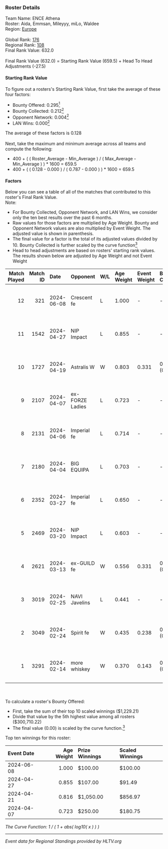 ### Roster Details<br />
Team Name: ENCE Athena<br />
Roster: Aida, Emmsan, Mileyyy, miLo, Waldee<br />
Region: [Europe]( ../standings_europe.md)<br />
<br />
Global Rank: [176](../standings_global.md)<br />
Regional Rank: [108]( ../standings_europe.md)<br />
Final Rank Value:  632.0<br />
<br />
Final Rank Value (632.0) = Starting Rank Value (659.5) + Head To Head Adjustments (-27.5)<br />

#### Starting Rank Value<br />
To figure out a rosters's Starting Rank Value, first take the average of these four factors:<br />
- Bounty Offered: 0.295[<sup>1</sup>](#table2)
- Bounty Collected: 0.212[<sup>2</sup>](#table1)
- Opponent Network: 0.004[<sup>2</sup>](#table1)
- LAN Wins: 0.000[<sup>2</sup>](#table1)

The average of these factors is 0.128<br />
<br />
Next, take the maximum and minimum average across all teams and compute the following:<br />
- 400 + ( ( Roster_Average - Min_Average ) / ( Max_Average - Min_Average ) ) * 1600 = 659.5
- 400 + ( ( 0.128 - 0.000 ) / ( 0.787 - 0.000 ) ) * 1600 = 659.5


#### Factors<br />
Below you can see a table of all of the matches that contributed to this roster's Final Rank Value.<br />
Note:<br />

- For Bounty Collected, Opponent Network, and LAN Wins, we consider only the ten best results over the past 6 months.
- Raw values for those factors are multiplied by Age Weight. Bounty and Opponent Network values are also multiplied by Event Weight. The adjusted value is shown in parenthesis.
- The final value for a factor is the total of its adjusted values divided by 10. Bounty Collected is further scaled by the curve function[<sup>3</sup>](#curveFunction)
- Head to head adjustments are based on rosters' starting rank values. The results shown below are adjusted by Age Weight and not Event Weight
<span id="table1"></span><br />


| Match Played | Match ID | Date       | Opponent        | W/L | Age Weight | Event Weight | Bounty Collected | Opponent Network | LAN Wins  | H2H Adj. | Roster                              |
| -: | -: | :- | :- | :- | :- | :- | :- | :- | :- | -: | :- |
|           12 |      321 | 2024-06-08 | Crescent fe     | L   | 1.000      | -            | -                | -                | -         |   -14.33 | Aida, Emmsan, Mileyyy, miLo, Waldee |
|           11 |     1542 | 2024-04-27 | NIP Impact      | L   | 0.855      | -            | -                | -                | -         |    -9.40 | Aida, Emmsan, miLo, Waldee, xia     |
|           10 |     1727 | 2024-04-19 | Astralis W      | W   | 0.803      | 0.331        | 0.002 (0.001)    | 0.041 (0.011)    | 0 (0.000) |    11.27 | Aida, Emmsan, miLo, Waldee, xia     |
|            9 |     2107 | 2024-04-07 | ex-FORZE Ladies | L   | 0.723      | -            | -                | -                | -         |   -11.50 | Aida, Emmsan, miLo, Waldee, xia     |
|            8 |     2131 | 2024-04-06 | Imperial fe     | L   | 0.714      | -            | -                | -                | -         |    -1.78 | Aida, Emmsan, miLo, Waldee, xia     |
|            7 |     2180 | 2024-04-04 | BIG EQUIPA      | L   | 0.703      | -            | -                | -                | -         |    -6.73 | Aida, Emmsan, miLo, Waldee, xia     |
|            6 |     2352 | 2024-03-27 | Imperial fe     | L   | 0.650      | -            | -                | -                | -         |    -1.71 | Aida, Emmsan, miLo, Waldee, xia     |
|            5 |     2469 | 2024-03-20 | NIP Impact      | L   | 0.603      | -            | -                | -                | -         |    -8.10 | Aida, Emmsan, miLo, Waldee, xia     |
|            4 |     2621 | 2024-03-13 | ex-GUILD fe     | W   | 0.556      | 0.331        | 0.005 (0.001)    | 0.114 (0.021)    | 0 (0.000) |     9.07 | Aida, Emmsan, miLo, Waldee, xia     |
|            3 |     3019 | 2024-02-25 | NAVI Javelins   | L   | 0.441      | -            | -                | -                | -         |    -3.34 | Aida, Emmsan, miLo, Waldee, xia     |
|            2 |     3049 | 2024-02-24 | Spirit fe       | W   | 0.435      | 0.238        | 0.005 (0.000)    | 0.054 (0.006)    | 0 (0.000) |     6.81 | Aida, Emmsan, miLo, Waldee, xia     |
|            1 |     3291 | 2024-02-14 | more whiskey    | W   | 0.370      | 0.143        | 0.000 (0.000)    | 0.000 (0.000)    | 0 (0.000) |     2.20 | Aida, Emmsan, miLo, Waldee, xia     |

<br />
<span id="table2"></span><br />
To calculate a roster's Bounty Offered:<br />

- First, take the sum of their top 10 scaled winnings ($1,229.21)
- Divide that value by the 5th highest value among all rosters ($300,710.22)
- The final value (0.00) is scaled by the curve function.[<sup>3</sup>](#curveFunction)

Top ten winnings for this roster:<br />

| Event Date | Age Weight | Prize Winnings | Scaled Winnings |
| :- | -: | :- | :- |
| 2024-06-08 |      1.000 | $100.00        | $100.00         |
| 2024-04-27 |      0.855 | $107.00        | $91.49          |
| 2024-04-21 |      0.816 | $1,050.00      | $856.97         |
| 2024-04-07 |      0.723 | $250.00        | $180.75         |


<span id="curveFunction"></span>_The Curve Function: 1 / ( 1 + abs( log10( x ) ) )_<br />

---
_Event data for Regional Standings provided by HLTV.org_<br />
